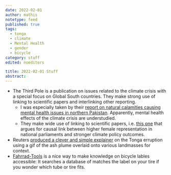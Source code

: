 ```yaml
---
date: 2022-02-01
author: mathis
notetype: feed
published: true
tags: 
  - tonga
  - climate
  - Mental Health 
  - gender
  - bicycle
category: stuff
edited: noeditors

title: 2022-02-01 Stuff 
abstract: 
---
```


- The Third Pole is a publication on issues related to the climate crisis with a special focus on Global South countries. They make strong use of linking to scientific papers and interlinking other reporting.
  - I was especially taken by their [report on natural calamities causing mental health issues in northern Pakistan](https://www.thethirdpole.net/en/climate/climate-disasters-trigger-mental-health-crisis-in-pakistans-mountains/). Apparently, mental health effects of the climate crisis are understudied.
  - They make wide use of linking to scientific papers, i.e. [this one](https://ideas.repec.org/a/eee/poleco/v56y2019icp151-164.html) that argues for causal link between higher female representation in national parliaments and stronger climate policy outcomes.
- Reuters [produced a clever and simple explainer](https://graphics.reuters.com/TONGA-VOLCANO/lgpdwjyqbvo/) on the Tonga erruption using a gif of the ash plume overlaid onto various landmasses for context.
- [Fahrrad-Tools](https://fahrrad-tools.de/tube.html) is a nice way to make knowledge on bicycle lables accessible: It searches a database of matches the label on your tire if you wonder which tube or tire fits.